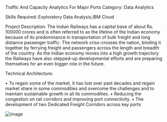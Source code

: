 Traffic And Capacity Analytics For Major Ports
Category: Data Analytics

Skills Required:
Exploratory Data Analysis,IBM Cloud

Project Description:
The Indian Railways has a capital base of about Rs. 100000 crores and is often referred to as the lifeline of the Indian economy because of its predominance in transportation of bulk freight and long distance passenger traffic. The network criss-crosses the nation, binding it together by ferrying freight and passengers across the length and breadth of the country. As the Indian economy moves into a high growth trajectory the Railways have also stepped-up developmental efforts and are preparing themselves for an even bigger role in the future.
 
 
Technical Architecture:
 
•         To regain some of the market, it has lost over past decades and regain market share in some commodities and overcome the challenges and to maintain sustainable growth in all its commodities.
•         Reducing the congestion on rail corridors and improving port connectivity.
•         The development of two Dedicated Freight Corridors across key ports

![image](https://user-images.githubusercontent.com/113196727/200384296-20727dd7-0435-4383-8dc0-af710767569e.png)
